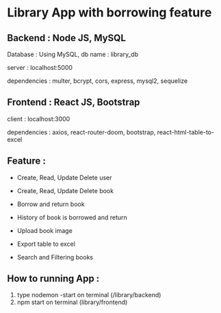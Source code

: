# Library App with borrowing feature

## Backend : Node JS, MySQL

Database : Using MySQL, db name : library_db

server : localhost:5000

dependencies : multer, bcrypt, cors, express, mysql2, sequelize

## Frontend : React JS, Bootstrap

client : localhost:3000

dependencies : axios, react-router-doom, bootstrap, react-html-table-to-excel

## Feature : 

- Create, Read, Update Delete user

- Create, Read, Update Delete book

- Borrow and return book

- History of book is borrowed and return

- Upload book image

- Export table to excel

- Search and Filtering books

## How to running App :
 1. type nodemon -start on terminal (/library/backend)
 2. npm start on terminal (library/frontend)